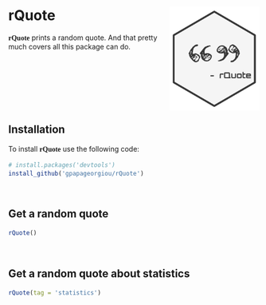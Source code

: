# rQuote <img src="man/figures/logo.svg" align="right" alt="" width="180" />

<span style = "font-family: Orbitron"><strong>rQuote</strong></span> prints a random quote. And that pretty much covers all this package can do.

<br/>
<br/>
<br/>
<br/>
<br/>
<br/>


Installation
-------------

To install <span style = "font-family: Orbitron"><strong>rQuote</strong></span> use the following code:

```r
# install.packages('devtools')
install_github('gpapageorgiou/rQuote')
```

<br/>

Get a random quote
-------------------

```r
rQuote()
```

<br/>

Get a random quote about statistics
-------------------

```r
rQuote(tag = 'statistics')
```

